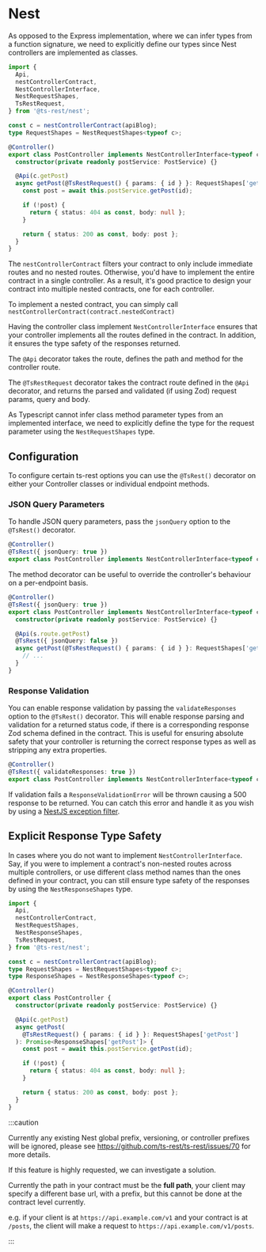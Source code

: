 # Nest

As opposed to the Express implementation, where we can infer types from a function signature, we need to explicitly define our types since Nest controllers are implemented as classes.

```typescript
import {
  Api,
  nestControllerContract,
  NestControllerInterface,
  NestRequestShapes,
  TsRestRequest,
} from '@ts-rest/nest';

const c = nestControllerContract(apiBlog);
type RequestShapes = NestRequestShapes<typeof c>;

@Controller()
export class PostController implements NestControllerInterface<typeof c> {
  constructor(private readonly postService: PostService) {}

  @Api(c.getPost)
  async getPost(@TsRestRequest() { params: { id } }: RequestShapes['getPost']) {
    const post = await this.postService.getPost(id);

    if (!post) {
      return { status: 404 as const, body: null };
    }

    return { status: 200 as const, body: post };
  }
}
```

The `nestControllerContract` filters your contract to only include immediate routes and no nested routes. Otherwise, you'd have to implement the entire contract in a single controller. As a result, it's good practice to design your contract into multiple nested contracts, one for each controller.

To implement a nested contract, you can simply call `nestControllerContract(contract.nestedContract)`

Having the controller class implement `NestControllerInterface` ensures that your controller implements all the routes defined in the contract. In addition, it ensures the type safety of the responses returned.

The `@Api` decorator takes the route, defines the path and method for the controller route.

The `@TsRestRequest` decorator takes the contract route defined in the `@Api` decorator, and returns the parsed and validated (if using Zod) request params, query and body.

As Typescript cannot infer class method parameter types from an implemented interface, we need to explicitly define the type for the request parameter using the `NestRequestShapes` type. 

## Configuration

To configure certain ts-rest options you can use the `@TsRest()` decorator on either your Controller classes or individual endpoint methods.

### JSON Query Parameters

To handle JSON query parameters, pass the `jsonQuery` option to the `@TsRest()` decorator.

```typescript
@Controller()
@TsRest({ jsonQuery: true })
export class PostController implements NestControllerInterface<typeof c> {}
```

The method decorator can be useful to override the controller's behaviour on a per-endpoint basis.

```typescript
@Controller()
@TsRest({ jsonQuery: true })
export class PostController implements NestControllerInterface<typeof c> {
  constructor(private readonly postService: PostService) {}

  @Api(s.route.getPost)
  @TsRest({ jsonQuery: false })
  async getPost(@TsRestRequest() { params: { id } }: RequestShapes['getPost']) {
    // ...
  }
}
```

### Response Validation

You can enable response validation by passing the `validateResponses` option to the `@TsRest()` decorator.
This will enable response parsing and validation for a returned status code, if there is a corresponding response Zod schema defined in the contract.
This is useful for ensuring absolute safety that your controller is returning the correct response types as well as stripping any extra properties.

```typescript
@Controller()
@TsRest({ validateResponses: true })
export class PostController implements NestControllerInterface<typeof c> {}
```

If validation fails a `ResponseValidationError` will be thrown causing a 500 response to be returned.
You can catch this error and handle it as you wish by using a [NestJS exception filter](https://docs.nestjs.com/exception-filters).

## Explicit Response Type Safety

In cases where you do not want to implement `NestControllerInterface`.
Say, if you were to implement a contract's non-nested routes across multiple controllers, or use different class method names than the ones defined in your contract, you can still ensure type safety of the responses by using the `NestResponseShapes` type.

```typescript
import {
  Api,
  nestControllerContract,
  NestRequestShapes,
  NestResponseShapes,
  TsRestRequest,
} from '@ts-rest/nest';

const c = nestControllerContract(apiBlog);
type RequestShapes = NestRequestShapes<typeof c>;
type ResponseShapes = NestResponseShapes<typeof c>;

@Controller()
export class PostController {
  constructor(private readonly postService: PostService) {}

  @Api(c.getPost)
  async getPost(
    @TsRestRequest() { params: { id } }: RequestShapes['getPost']
  ): Promise<ResponseShapes['getPost']> {
    const post = await this.postService.getPost(id);

    if (!post) {
      return { status: 404 as const, body: null };
    }

    return { status: 200 as const, body: post };
  }
}
```

:::caution

Currently any existing Nest global prefix, versioning, or controller prefixes will be ignored, please see https://github.com/ts-rest/ts-rest/issues/70 for more details.

If this feature is highly requested, we can investigate a solution.

Currently the path in your contract must be the **full path**, your client may specify a different base url, with a prefix, but this cannot be done at the contract level currently.

e.g. if your client is at `https://api.example.com/v1` and your contract is at `/posts`, the client will make a request to `https://api.example.com/v1/posts`.

:::
